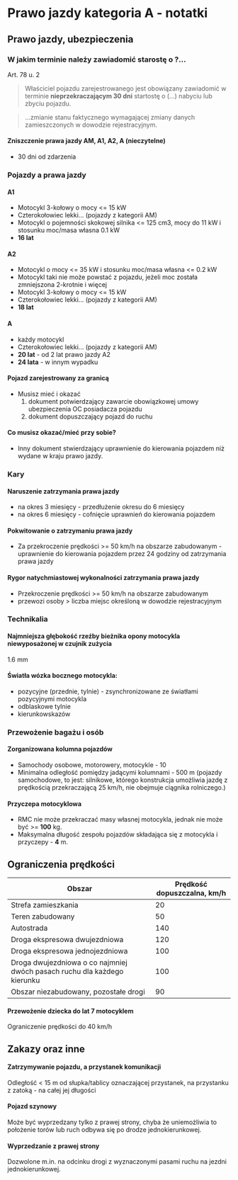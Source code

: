 # Prawo jazdy kategoria A - notatki

## Prawo jazdy, ubezpieczenia

### W jakim terminie należy zawiadomić starostę o ?...

Art. 78 u. 2

>Właściciel pojazdu zarejestrowanego jest obowiązany zawiadomić w terminie **nieprzekraczającym 30 dni** startostę o (...) nabyciu lub zbyciu pojazdu.

>...zmianie stanu faktycznego wymagającej zmiany danych zamieszczonych w dowodzie rejestracyjnym.

#### Zniszczenie prawa jazdy AM, A1, A2, A (nieczytelne)
- 30 dni od zdarzenia

### Pojazdy a prawa jazdy

#### A1
- Motocykl 3-kołowy o mocy <= 15 kW
- Czterokołowiec lekki... (pojazdy z kategorii AM)
- Motocykl o pojemności skokowej silnika <= 125 cm3, mocy do 11 kW i stosunku moc/masa własna 0.1 kW
- **16 lat**

#### A2
- Motocykl o mocy <= 35 kW i stosunku moc/masa własna <= 0.2 kW
- Motocykl taki nie może powstać z pojazdu, jeżeli moc została zmniejszona 2-krotnie i więcej
- Motocykl 3-kołowy o mocy <= 15 kW
- Czterokołowiec lekki... (pojazdy z kategorii AM)
- **18 lat**

#### A
- każdy motocykl
- Czterokołowiec lekki... (pojazdy z kategorii AM)
- **20 lat** - od 2 lat prawo jazdy A2
- **24 lata** - w innym wypadku

#### Pojazd zarejestrowany za granicą
- Musisz mieć i okazać 
    1. dokument potwierdzający zawarcie obowiązkowej umowy ubezpieczenia OC posiadacza pojazdu
    2. dokument dopuszczający pojazd do ruchu

#### Co musisz okazać/mieć przy sobie?
- Inny dokument stwierdzający uprawnienie do kierowania pojazdem niż wydane w kraju prawo jazdy.

### Kary

#### Naruszenie zatrzymania prawa jazdy
- na okres 3 miesięcy - przedłużenie okresu do 6 miesięcy
- na okres 6 miesięcy - cofnięcie uprawnień do kierowania pojazdem

#### Pokwitowanie o zatrzymaniu prawa jazdy
- Za przekroczenie prędkości >= 50 km/h na obszarze zabudowanym - uprawnienie do kierowania pojazdem przez 24 godziny od zatrzymania prawa jazdy

#### Rygor natychmiastowej wykonalności zatrzymania prawa jazdy
- Przekroczenie prędkości >= 50 km/h na obszarze zabudowanym
- przewozi osoby > liczba miejsc określoną w dowodzie rejestracyjnym

### Technikalia

#### Najmniejsza głębokość rzeźby bieżnika opony motocykla niewyposażonej w czujnik zużycia
1.6 mm

#### Światła wózka bocznego motocykla:
- pozycyjne (przednie, tylnie) - zsynchronizowane ze światłami pozycyjnymi motocykla
- odblaskowe tylnie
- kierunkowskazów

### Przewożenie bagażu i osób
#### Zorganizowana kolumna pojazdów
- Samochody osobowe, motorowery, motocykle - 10
- Minimalna odległość pomiędzy jadącymi kolumnami - 500 m (pojazdy samochodowe, to jest: silnikowe, którego konstrukcja umożliwia jazdę z prędkością przekraczającą 25 km/h, nie obejmuje ciągnika rolniczego.)

#### Przyczepa motocyklowa
- RMC nie może przekraczać masy własnej motocykla, jednak nie może być >= **100** kg.
- Maksymalna długość zespołu pojazdów składająca się z motocykla i przyczepy - **4** m.

## Ograniczenia prędkości

| Obszar                                                                   | Prędkość dopuszczalna, km/h |
|--------------------------------------------------------------------------|-----------------------------|
| Strefa zamieszkania                                                      | 20                          |
| Teren zabudowany                                                         | 50                          |
| Autostrada                                                               | 140                         |
| Droga ekspresowa dwujezdniowa                                            | 120                         |
| Droga ekspresowa jednojezdniowa                                          | 100                         |
| Droga dwujezdniowa o co najmniej dwóch pasach ruchu dla każdego kierunku | 100                         |
| Obszar niezabudowany, pozostałe drogi                                    | 90                          |

#### Przewożenie dziecka do lat 7 motocyklem
Ograniczenie prędkości do 40 km/h

## Zakazy oraz inne
#### Zatrzymywanie pojazdu, a przystanek komunikacji
Odległość < 15 m od słupka/tablicy oznaczającej przystanek, na przystanku z zatoką - na całej jej długości

#### Pojazd szynowy
Może być wyprzedzany tylko z prawej strony, chyba że uniemożliwia to położenie torów lub ruch odbywa się po drodze jednokierunkowej.

#### Wyprzedzanie z prawej strony
Dozwolone m.in. na odcinku drogi z wyznaczonymi pasami ruchu na jezdni jednokierunkowej.